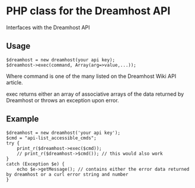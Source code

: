PHP class for the Dreamhost API
===============================

Interfaces with the Dreamhost API

Usage
-----

    $dreamhost = new dreamhost(your api key);
    $dreamhost->exec(command, Array(arg=>value,...));

Where command is one of the many listed on the Dreamhost Wiki API article.

exec returns either an array of associative arrays of the data returned by Dreamhost or throws an exception upon error.

Example
-------

    $dreamhost = new dreamhost('your api key');
    $cmd = "api-list_accessible_cmds";
    try {
        print_r($dreamhost->exec($cmd));
        // print_r($dreamhost->$cmd()); // this would also work
    }
    catch (Exception $e) {
        echo $e->getMessage(); // contains either the error data returned by dreamhost or a curl error string and number
    }